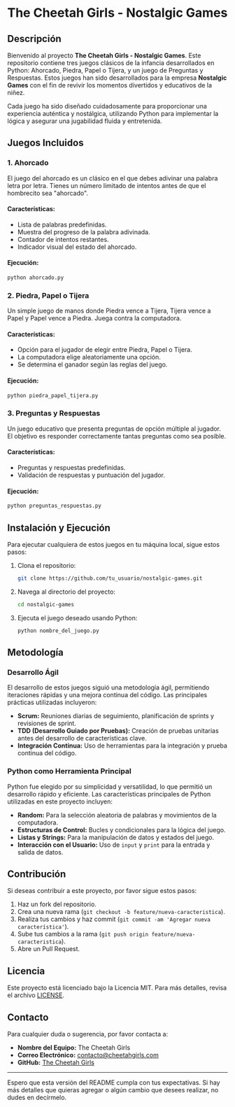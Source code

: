 # The Cheetah Girls - Nostalgic Games

## Descripción

Bienvenido al proyecto **The Cheetah Girls - Nostalgic Games**. Este repositorio contiene tres juegos clásicos de la infancia desarrollados en Python: Ahorcado, Piedra, Papel o Tijera, y un juego de Preguntas y Respuestas. Estos juegos han sido desarrollados para la empresa **Nostalgic Games** con el fin de revivir los momentos divertidos y educativos de la niñez.

Cada juego ha sido diseñado cuidadosamente para proporcionar una experiencia auténtica y nostálgica, utilizando Python para implementar la lógica y asegurar una jugabilidad fluida y entretenida.

## Juegos Incluidos

### 1. Ahorcado

El juego del ahorcado es un clásico en el que debes adivinar una palabra letra por letra. Tienes un número limitado de intentos antes de que el hombrecito sea "ahorcado".

#### Características:
- Lista de palabras predefinidas.
- Muestra del progreso de la palabra adivinada.
- Contador de intentos restantes.
- Indicador visual del estado del ahorcado.

#### Ejecución:
```bash
python ahorcado.py
```

### 2. Piedra, Papel o Tijera

Un simple juego de manos donde Piedra vence a Tijera, Tijera vence a Papel y Papel vence a Piedra. Juega contra la computadora.

#### Características:
- Opción para el jugador de elegir entre Piedra, Papel o Tijera.
- La computadora elige aleatoriamente una opción.
- Se determina el ganador según las reglas del juego.

#### Ejecución:
```bash
python piedra_papel_tijera.py
```

### 3. Preguntas y Respuestas

Un juego educativo que presenta preguntas de opción múltiple al jugador. El objetivo es responder correctamente tantas preguntas como sea posible.

#### Características:
- Preguntas y respuestas predefinidas.
- Validación de respuestas y puntuación del jugador.

#### Ejecución:
```bash
python preguntas_respuestas.py
```

## Instalación y Ejecución

Para ejecutar cualquiera de estos juegos en tu máquina local, sigue estos pasos:

1. Clona el repositorio:
    ```bash
    git clone https://github.com/tu_usuario/nostalgic-games.git
    ```
2. Navega al directorio del proyecto:
    ```bash
    cd nostalgic-games
    ```
3. Ejecuta el juego deseado usando Python:
    ```bash
    python nombre_del_juego.py
    ```

## Metodología

### Desarrollo Ágil

El desarrollo de estos juegos siguió una metodología ágil, permitiendo iteraciones rápidas y una mejora continua del código. Las principales prácticas utilizadas incluyeron:

- **Scrum:** Reuniones diarias de seguimiento, planificación de sprints y revisiones de sprint.
- **TDD (Desarrollo Guiado por Pruebas):** Creación de pruebas unitarias antes del desarrollo de características clave.
- **Integración Continua:** Uso de herramientas para la integración y prueba continua del código.

### Python como Herramienta Principal

Python fue elegido por su simplicidad y versatilidad, lo que permitió un desarrollo rápido y eficiente. Las características principales de Python utilizadas en este proyecto incluyen:

- **Random:** Para la selección aleatoria de palabras y movimientos de la computadora.
- **Estructuras de Control:** Bucles y condicionales para la lógica del juego.
- **Listas y Strings:** Para la manipulación de datos y estados del juego.
- **Interacción con el Usuario:** Uso de `input` y `print` para la entrada y salida de datos.

## Contribución

Si deseas contribuir a este proyecto, por favor sigue estos pasos:

1. Haz un fork del repositorio.
2. Crea una nueva rama (`git checkout -b feature/nueva-caracteristica`).
3. Realiza tus cambios y haz commit (`git commit -am 'Agregar nueva característica'`).
4. Sube tus cambios a la rama (`git push origin feature/nueva-caracteristica`).
5. Abre un Pull Request.

## Licencia

Este proyecto está licenciado bajo la Licencia MIT. Para más detalles, revisa el archivo [LICENSE](LICENSE).

## Contacto

Para cualquier duda o sugerencia, por favor contacta a:

- **Nombre del Equipo:** The Cheetah Girls
- **Correo Electrónico:** contacto@cheetahgirls.com
- **GitHub:** [The Cheetah Girls](https://github.com/tu_usuario)

---

Espero que esta versión del README cumpla con tus expectativas. Si hay más detalles que quieras agregar o algún cambio que desees realizar, no dudes en decírmelo.

